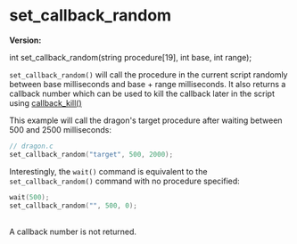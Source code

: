 # set_callback_random

**Version:** <VersionInfo dink="" standalone />&nbsp;<VersionInfo freedink="" standalone />&nbsp;<VersionInfo dinkhd="" standalone />&nbsp;<VersionInfo yedink="" standalone />

<Prototype>int set_callback_random(string procedure[19], int base, int range);</Prototype>

`set_callback_random()` will call the procedure in the current script randomly between base milliseconds and base + range milliseconds.
It also returns a callback number which can be used to kill the callback later in the script using [callback_kill()](./callback-kill.md)

This example will call the dragon's target procedure after waiting between 500 and 2500 milliseconds:

```c
// dragon.c
set_callback_random("target", 500, 2000);
```

Interestingly, the `wait()` command is equivalent to the `set_callback_random()` command with no procedure specified:

```c
wait(500);
set_callback_random("", 500, 0);
```
<br>
<VersionInfo dink="1.07">
A callback number is not returned.
</VersionInfo>
